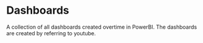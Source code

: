# Dashboards
A collection of all dashboards created overtime in PowerBI.
The dashboards are created by referring to youtube.
